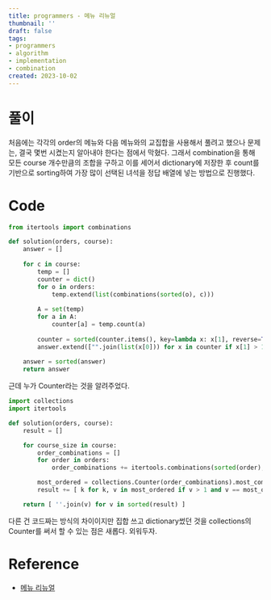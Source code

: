 ```yaml
---
title: programmers - 메뉴 리뉴얼
thumbnail: ''
draft: false
tags:
- programmers
- algorithm
- implementation
- combination
created: 2023-10-02
---
```


# 풀이

처음에는 각각의 order의 메뉴와 다음 메뉴와의 교집합을 사용해서 풀려고 했으나 문제는, 결국 몇번 시켰는지 알아내야 한다는 점에서 막혔다. 그래서 combination을 통해 모든 course 개수만큼의 조합을 구하고 이를 세어서 dictionary에 저장한 후 count를 기반으로 sorting하여 가장 많이 선택된 녀석을 정답 배열에 넣는 방법으로 진행했다.

# Code

````python
from itertools import combinations

def solution(orders, course):
    answer = []
    
    for c in course:
        temp = []
        counter = dict()
        for o in orders:
            temp.extend(list(combinations(sorted(o), c)))
        
        A = set(temp)
        for a in A:
            counter[a] = temp.count(a)
        
        counter = sorted(counter.items(), key=lambda x: x[1], reverse=True)
        answer.extend(["".join(list(x[0])) for x in counter if x[1] > 1 and x[1] == counter[0][1]])
    
    answer = sorted(answer)
    return answer
````

근데 누가 Counter라는 것을 알려주었다.

````python
import collections
import itertools

def solution(orders, course):
    result = []

    for course_size in course:
        order_combinations = []
        for order in orders:
            order_combinations += itertools.combinations(sorted(order), course_size)

        most_ordered = collections.Counter(order_combinations).most_common()
        result += [ k for k, v in most_ordered if v > 1 and v == most_ordered[0][1] ]

    return [ ''.join(v) for v in sorted(result) ]
````

다른 건 코드짜는 방식의 차이이지만 집합 쓰고 dictionary썼던 것을 collections의 Counter를 써서 할 수 있는 점은 새롭다. 외워두자.

# Reference

* [메뉴 리뉴얼](https://school.programmers.co.kr/learn/courses/30/lessons/72411)
